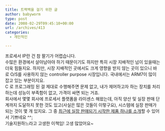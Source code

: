 ```yaml
---
title: 트랙백을 걸기 위한 글
author: babyworm
type: post
date: 2008-02-29T09:45:10+00:00
url: /archives/413
categories:
  - 개인적인

---
```

프로세서 IP란 건 참 팔기가 어렵습니다.  
수많은 환경에서 살아남아야 하기 때문이기도 하지만 특히 시장 지배적인 넘이 있을때는 더욱 힘들지요. 하지만, 시장 지배적인 곳에서도 크게 영향을 받지 않는 곳이 있으니 바로 O/S를 사용하지 않는 controller purpose 시장입니다. 국내에서는 ARM7이 많이 잡고 있는 부분이지요.  
C 로 프로그래밍 된 걸 제대로 수행해주면 문제 없고, 내가 제어하고자 하는 장치를 처리하는데 성능이 부족함이 없고, 가격이 싸면 되는 거죠.  
회사에서 몇몇 회사에 프로세서 플랫폼을 라이센스 해왔는데, 아직 양산 및 실장 판매 단계까지 도달하지 못한 것도 있고(사실은 많은 것들이 이렇구요), 시스템에 실장 판매가 되는 것이 몇 개 있지요. 그 중 <a href="http://blog.gyongsu.com/71" target="_blank">최근에 실장 판매되기 시작한 제품 하나를 소개</a>할 수 있어서 기쁘네요 ^^;  
기술지원하느라고 고생한 이책임! 고생 많았어요~